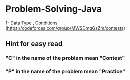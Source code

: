 # Problem-Solving-Java

1- Data Type , Conditions (https://codeforces.com/group/MWSDmqGsZm/contests)

## Hint for easy read

### "C" in the name of the problem mean "Contest"
### "P" in the name of the problem mean "Practice"